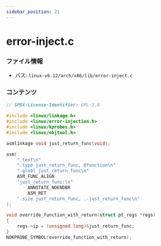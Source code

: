 ```yaml
---
sidebar_position: 21
---
```

# error-inject.c

### ファイル情報

- パス: `linux-v6.12/arch/x86/lib/error-inject.c`

### コンテンツ

```c
// SPDX-License-Identifier: GPL-2.0

#include <linux/linkage.h>
#include <linux/error-injection.h>
#include <linux/kprobes.h>
#include <linux/objtool.h>

asmlinkage void just_return_func(void);

asm(
	".text\n"
	".type just_return_func, @function\n"
	".globl just_return_func\n"
	ASM_FUNC_ALIGN
	"just_return_func:\n"
		ANNOTATE_NOENDBR
		ASM_RET
	".size just_return_func, .-just_return_func\n"
);

void override_function_with_return(struct pt_regs *regs)
{
	regs->ip = (unsigned long)&just_return_func;
}
NOKPROBE_SYMBOL(override_function_with_return);

```
